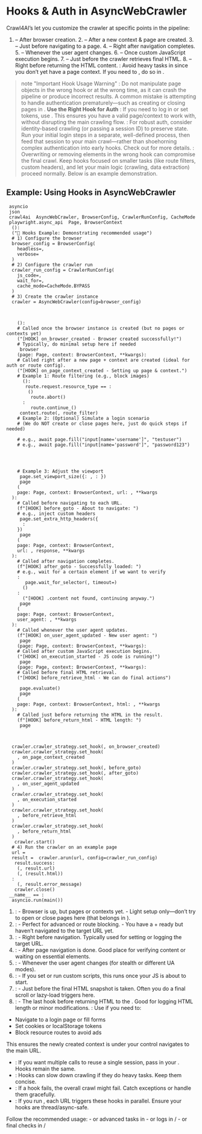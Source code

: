 # Hooks & Auth in AsyncWebCrawler
Crawl4AI’s let you customize the crawler at specific points in the pipeline:
1. – After browser creation. 2. – After a new context & page are created. 3. – Just before navigating to a page. 4. – Right after navigation completes. 5. – Whenever the user agent changes. 6. – Once custom JavaScript execution begins. 7. – Just before the crawler retrieves final HTML. 8. – Right before returning the HTML content.
: Avoid heavy tasks in since you don’t yet have a page context. If you need to , do so in .
> note "Important Hook Usage Warning" : Do not manipulate page objects in the wrong hook or at the wrong time, as it can crash the pipeline or produce incorrect results. A common mistake is attempting to handle authentication prematurely—such as creating or closing pages in . 
> **Use the Right Hook for Auth** : If you need to log in or set tokens, use . This ensures you have a valid page/context to work with, without disrupting the main crawling flow.
> : For robust auth, consider identity-based crawling (or passing a session ID) to preserve state. Run your initial login steps in a separate, well-defined process, then feed that session to your main crawl—rather than shoehorning complex authentication into early hooks. Check out for more details.
> : Overwriting or removing elements in the wrong hook can compromise the final crawl. Keep hooks focused on smaller tasks (like route filters, custom headers), and let your main logic (crawling, data extraction) proceed normally.
Below is an example demonstration.
## Example: Using Hooks in AsyncWebCrawler
```
 asyncio
 json
 crawl4ai  AsyncWebCrawler, BrowserConfig, CrawlerRunConfig, CacheMode
 playwright.async_api  Page, BrowserContext
  ():
  ("🔗 Hooks Example: Demonstrating recommended usage")
  # 1) Configure the browser
  browser_config = BrowserConfig(
    headless=,
    verbose=
  )
  # 2) Configure the crawler run
  crawler_run_config = CrawlerRunConfig(
    js_code=,
    wait_for=,
    cache_mode=CacheMode.BYPASS
  )
  # 3) Create the crawler instance
  crawler = AsyncWebCrawler(config=browser_config)
  
  
  
    ():
    # Called once the browser instance is created (but no pages or contexts yet)
    ("[HOOK] on_browser_created - Browser created successfully!")
    # Typically, do minimal setup here if needed
     browser
    (page: Page, context: BrowserContext, **kwargs):
    # Called right after a new page + context are created (ideal for auth or route config).
    ("[HOOK] on_page_context_created - Setting up page & context.")
    # Example 1: Route filtering (e.g., block images)
      ():
       route.request.resource_type == :
        ()
         route.abort()
      :
         route.continue_()
     context.route(, route_filter)
    # Example 2: (Optional) Simulate a login scenario
    # (We do NOT create or close pages here, just do quick steps if needed)
    
    # e.g., await page.fill("input[name='username']", "testuser")
    # e.g., await page.fill("input[name='password']", "password123")
    
    
    
    
    # Example 3: Adjust the viewport
     page.set_viewport_size({: , : })
     page
    (
    page: Page, context: BrowserContext, url: , **kwargs
  ):
    # Called before navigating to each URL.
    (f"[HOOK] before_goto - About to navigate: ")
    # e.g., inject custom headers
     page.set_extra_http_headers({
      : 
    })
     page
    (
    page: Page, context: BrowserContext, 
    url: , response, **kwargs
  ):
    # Called after navigation completes.
    (f"[HOOK] after_goto - Successfully loaded: ")
    # e.g., wait for a certain element if we want to verify
    :
       page.wait_for_selector(, timeout=)
      ()
    :
      ("[HOOK] .content not found, continuing anyway.")
     page
    (
    page: Page, context: BrowserContext, 
    user_agent: , **kwargs
  ):
    # Called whenever the user agent updates.
    (f"[HOOK] on_user_agent_updated - New user agent: ")
     page
    (page: Page, context: BrowserContext, **kwargs):
    # Called after custom JavaScript execution begins.
    ("[HOOK] on_execution_started - JS code is running!")
     page
    (page: Page, context: BrowserContext, **kwargs):
    # Called before final HTML retrieval.
    ("[HOOK] before_retrieve_html - We can do final actions")
    
     page.evaluate()
     page
    (
    page: Page, context: BrowserContext, html: , **kwargs
  ):
    # Called just before returning the HTML in the result.
    (f"[HOOK] before_return_html - HTML length: ")
     page
  
  
  
  crawler.crawler_strategy.set_hook(, on_browser_created)
  crawler.crawler_strategy.set_hook(
    , on_page_context_created
  )
  crawler.crawler_strategy.set_hook(, before_goto)
  crawler.crawler_strategy.set_hook(, after_goto)
  crawler.crawler_strategy.set_hook(
    , on_user_agent_updated
  )
  crawler.crawler_strategy.set_hook(
    , on_execution_started
  )
  crawler.crawler_strategy.set_hook(
    , before_retrieve_html
  )
  crawler.crawler_strategy.set_hook(
    , before_return_html
  )
   crawler.start()
  # 4) Run the crawler on an example page
  url = 
  result =  crawler.arun(url, config=crawler_run_config)
   result.success:
    (, result.url)
    (, (result.html))
  :
    (, result.error_message)
   crawler.close()
 __name__ == :
  asyncio.run(main())

```

1. : - Browser is up, but pages or contexts yet. - Light setup only—don’t try to open or close pages here (that belongs in ).
2. : - Perfect for advanced or route blocking. - You have a + ready but haven’t navigated to the target URL yet.
3. : - Right before navigation. Typically used for setting or logging the target URL.
4. : - After page navigation is done. Good place for verifying content or waiting on essential elements. 
5. : - Whenever the user agent changes (for stealth or different UA modes).
6. : - If you set or run custom scripts, this runs once your JS is about to start.
7. : - Just before the final HTML snapshot is taken. Often you do a final scroll or lazy-load triggers here.
8. : - The last hook before returning HTML to the . Good for logging HTML length or minor modifications.
: Use if you need to:
  * Navigate to a login page or fill forms
  * Set cookies or localStorage tokens
  * Block resource routes to avoid ads


This ensures the newly created context is under your control navigates to the main URL.
  * : If you want multiple calls to reuse a single session, pass in your . Hooks remain the same. 
  * : Hooks can slow down crawling if they do heavy tasks. Keep them concise. 
  * : If a hook fails, the overall crawl might fail. Catch exceptions or handle them gracefully. 
  * : If you run , each URL triggers these hooks in parallel. Ensure your hooks are thread/async-safe.



Follow the recommended usage: - or advanced tasks in - or logs in / - or final checks in / 
